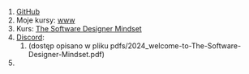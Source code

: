1. [GitHub](https://github.com/ArjanCodes/software-designer-mindset)
2. Moje kursy: [www](https://academy.arjancodes.com/library)
3. Kurs: [The Software Designer Mindset](https://academy.arjancodes.com/products/the-software-designer-mindset)
4. [Discord](https://discord.com/channels/820628246965780520/channel-browser): 
	1. (dostęp opisano w pliku pdfs/2024_welcome-to-The-Software-Designer-Mindset.pdf)
5. 
